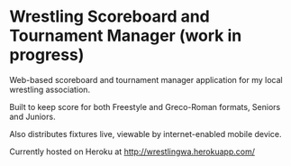 # Wrestling Scoreboard and Tournament Manager (work in progress)
Web-based scoreboard and tournament manager application for my local wrestling association. 

Built to keep score for both Freestyle and Greco-Roman formats, Seniors and Juniors. 

Also distributes fixtures live, viewable by internet-enabled  mobile device.

Currently hosted on Heroku at
http://wrestlingwa.herokuapp.com/